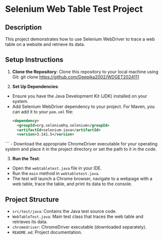 # Selenium Web Table Test Project

## Description
This project demonstrates how to use Selenium WebDriver to trace a web table on a website and retrieve its data.

## Setup Instructions
1. **Clone the Repository**: Clone this repository to your local machine using Git:
git clone https://github.com/Deepika2002/WDGET2024111

2. **Set Up Dependencies**:
- Ensure you have the Java Development Kit (JDK) installed on your system.
- Add Selenium WebDriver dependency to your project. For Maven, you can add it to your `pom.xml` file:
  ```xml
  <dependency>
    <groupId>org.seleniumhq.selenium</groupId>
    <artifactId>selenium-java</artifactId>
    <version>3.141.5</version>
</dependency>
  ```
- Download the appropriate ChromeDriver executable for your operating system and place it in the project directory or set the path to it in the code.

3. **Run the Test**:
- Open the `webtabletest.java` file in your IDE.
- Run the `main` method in `webtabletest.java`.
- The test will launch a Chrome browser, navigate to a webpage with a web table, trace the table, and print its data to the console.

## Project Structure
- `src/test/java`: Contains the Java test source code.
- `WebTableTest.java`: Main test class that traces the web table and retrieves its data.
- `chromedriver`: ChromeDriver executable (downloaded separately).
- `README.md`: Project documentation.

